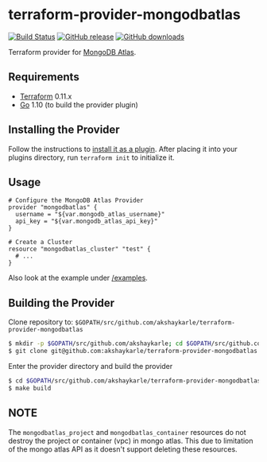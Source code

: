 # terraform-provider-mongodbatlas
[![Build Status](https://travis-ci.org/akshaykarle/terraform-provider-mongodbatlas.svg?branch=master)](https://travis-ci.org/akshaykarle/terraform-provider-mongodbatlas)
[![GitHub release](https://img.shields.io/github/release/akshaykarle/terraform-provider-mongodbatlas.svg)](https://github.com/akshaykarle/terraform-provider-mongodbatlas/releases)
[![GitHub downloads](https://img.shields.io/github/downloads/akshaykarle/terraform-provider-mongodbatlas/total.svg)]()

Terraform provider for [MongoDB Atlas](https://www.mongodb.com/cloud/atlas).

## Requirements
-	[Terraform](https://www.terraform.io/downloads.html) 0.11.x
-	[Go](https://golang.org/doc/install) 1.10 (to build the provider plugin)

## Installing the Provider
Follow the instructions to [install it as a plugin](https://www.terraform.io/docs/plugins/basics.html#installing-a-plugin). After placing it into your plugins directory, run `terraform init` to initialize it.

## Usage
```
# Configure the MongoDB Atlas Provider
provider "mongodbatlas" {
  username = "${var.mongodb_atlas_username}"
  api_key = "${var.mongodb_atlas_api_key}"
}

# Create a Cluster
resource "mongodbatlas_cluster" "test" {
  # ...
}
```
Also look at the example under [/examples](/examples).

## Building the Provider
Clone repository to: `$GOPATH/src/github.com/akshaykarle/terraform-provider-mongodbatlas`

```sh
$ mkdir -p $GOPATH/src/github.com/akshaykarle; cd $GOPATH/src/github.com/akshaykarle
$ git clone git@github.com:akshaykarle/terraform-provider-mongodbatlas
```

Enter the provider directory and build the provider

```sh
$ cd $GOPATH/src/github.com/akshaykarle/terraform-provider-mongodbatlas
$ make build
```

## NOTE
The `mongodbatlas_project` and `mongodbatlas_container` resources do not destroy the project or container (vpc) in mongo atlas. This due to limitation of the mongo atlas API as it doesn't support deleting these resources.
